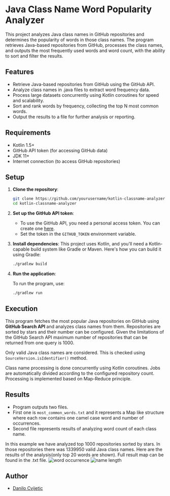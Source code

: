 
# Java Class Name Word Popularity Analyzer

This project analyzes Java class names in GitHub repositories and determines the popularity of words in those class names. The program retrieves Java-based repositories from GitHub, processes the class names, and outputs the most frequently used words and word count,  with the ability to sort and filter the results.

## Features

- Retrieve Java-based repositories from GitHub using the GitHub API.
- Analyze class names in .java files to extract word frequency data.
- Process large datasets concurrently using Kotlin coroutines for speed and scalability.
- Sort and rank words by frequency, collecting the top N most common words.
- Output the results to a file for further analysis or reporting.

## Requirements

- Kotlin 1.5+
- GitHub API token (for accessing GitHub data)
- JDK 11+
- Internet connection (to access GitHub repositories)

## Setup

1. **Clone the repository**:

   ```bash
   git clone https://github.com/yourusername/kotlin-classname-analyzer.git
   cd kotlin-classname-analyzer
   ```

2. **Set up the GitHub API token**:
   - To use the GitHub API, you need a personal access token. You can create one [here](https://github.com/settings/tokens).
   - Set the token in the `GITHUB_TOKEN` environment variable.

3. **Install dependencies**:
   This project uses Kotlin, and you'll need a Kotlin-capable build system like Gradle or Maven. Here's how you can build it using Gradle:

   ```bash
   ./gradlew build
   ```

4. **Run the application**:

   To run the program, use:

   ```bash
   ./gradlew run

## Execution

This program fetches the most popular Java repositories on GitHub using **GitHub Search API** and analyzes class names from them. Repositories are sorted by stars and their number can be configured. Given the limitations of the GitHub Search API maximum number of repositories that can be returned from one query is 1000.

Only valid Java class names are considered. This is checked using ```SourceVersion.isIdentifier()``` method.

Class name processing is done concurrently using Kotlin coroutines. Jobs are automatically divided according to the configured repository count. Processing is implemented based on Map-Reduce principle.

## Results

- Program outputs two files. 
- First one is ```most_common_words.txt``` and it represents a Map like structure where each row contains one camel case word and number of occurrences.
- Second file represents results of analyzing word count of each class name.

In this example we have analyzed top 1000 repositories sorted by stars. In those repositories there was 1339950 valid Java class names.
Here are the results of the analysis(only top 20 words are shown). Full result map can be found in the .txt file.
![word occurrence](./img/top20.png)
![name length](./img/name_length.png)

## Author
- [Danilo Cvijetic](https://github.com/c-danil0o)
